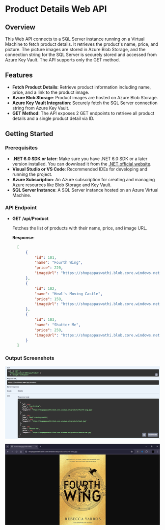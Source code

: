 # Product Details Web API

## Overview

This Web API connects to a SQL Server instance running on a Virtual Machine to fetch product details. It retrieves the product's name, price, and picture. The picture images are stored in Azure Blob Storage, and the connection string for the SQL Server is securely stored and accessed from Azure Key Vault. The API supports only the GET method.


## Features

- **Fetch Product Details**: Retrieve product information including name, price, and a link to the product image.
- **Azure Blob Storage**: Product images are hosted on Azure Blob Storage.
- **Azure Key Vault Integration**: Securely fetch the SQL Server connection string from Azure Key Vault.
- **GET Method**: The API exposes 2 GET endpoints to retrieve all product details and a single product detail via ID.

## Getting Started

### Prerequisites

- **.NET 6.0 SDK or later**: Make sure you have .NET 6.0 SDK or a later version installed. You can download it from the [.NET official website](https://dotnet.microsoft.com/download).
- **Visual Studio or VS Code**: Recommended IDEs for developing and running the project.
- **Azure Subscription**: An Azure subscription for creating and managing Azure resources like Blob Storage and Key Vault.
- **SQL Server Instance**: A SQL Server instance hosted on an Azure Virtual Machine.


### API Endpoint

- **GET /api/Product**

  Fetches the list of products with their name, price, and image URL.

  **Response**:
  ```json
    [
        {
            "id": 101,
            "name": "Fourth Wing",
            "price": 220,
            "imageUrl": "https://shopappaswathi.blob.core.windows.net/products/fourth-wing.jpg"
        },
        {
            "id": 102,
            "name": "Howl's Moving Castle",
            "price": 150,
            "imageUrl": "https://shopappaswathi.blob.core.windows.net/products/howl.jpg"
        },
        {
            "id": 103,
            "name": "Shatter Me",
            "price": 250,
            "imageUrl": "https://shopappaswathi.blob.core.windows.net/products/shatter-me.jpg"
        }
    ]
  ```

### Output Screenshots

![swagger](../output1.png)

![blob](../blob-output.png)